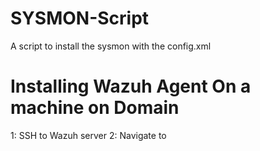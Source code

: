 # SYSMON-Script
A script to install the sysmon with the config.xml 





# Installing Wazuh Agent On a machine on Domain 
1: SSH to Wazuh server 
2: Navigate to 
